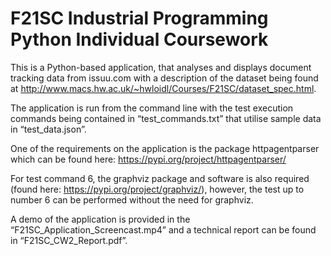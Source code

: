 # F21SC Industrial Programming Python Individual Coursework

This is a Python-based application, that analyses and displays document tracking data from issuu.com with a description of the dataset being found at http://www.macs.hw.ac.uk/~hwloidl/Courses/F21SC/dataset_spec.html.

The application is run from the command line with the test execution commands being contained in “test_commands.txt” that utilise sample data in “test_data.json”.

One of the requirements on the application is the package httpagentparser which can be found here: https://pypi.org/project/httpagentparser/

For test command 6, the graphviz package and software is also required (found here: https://pypi.org/project/graphviz/), however, the test up to number 6 can be performed without the need for graphviz.

A demo of the application is provided in the “F21SC_Application_Screencast.mp4” and a technical report can be found in “F21SC_CW2_Report.pdf”.

